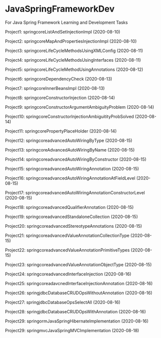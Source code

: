# JavaSpringFrameworkDev
For Java Spring Framework Learning and Development Tasks

Project1: springcoreListAndSetInjectionImpl (2020-08-10)

Project2: springcoreMapAndPropertiesInjectionImpl (2020-08-10)
 
Project3: springcoreLifeCycleMethodsUsingXMLConfig (2020-08-11)

Project4: springcoreLifeCycleMethodsUsingInterfaces (2020-08-11)

Project5: springcoreLifeCycleMethodUsingAnnotations (2020-08-12)

Project6: springcoreDependencyCheck (2020-08-13)

Project7: springcoreInnerBeansImpl (2020-08-13)

Project8: springcoreConstructorInjection (2020-08-14)

Project9: springcoreConstructorArgumentAmbiguityProblem (2020-08-14)

Project10: springcoreConstructorInjectionAmbiguitityProbSolved (2020-08-14)

Project11: springcorePropertyPlaceHolder (2020-08-14)

Project12: springcoreadvancedAutoWiringByType (2020-08-15)

Project13: springcoreAdvancedAutoWiringByName (2020-08-15)

Project14: springcoreadvancedAutoWiringByConstructor (2020-08-15)

Project15: springcoreadvancedAutoWiringAnnotation (2020-08-15)

Project16: springcoreadvancedAutoWiringAnnotationAtFieldLevel (2020-08-15)

Project17: springcoreadvancedAutoWiringAnnotationConstructorLevel (2020-08-15)

Project18: springcoreadvancedQualifierAnnotation (2020-08-15)

Project19: springcoreadvancedStandaloneCollection (2020-08-15)

Project20: springcoreadvancedStereotypeAnnotations (2020-08-15)

Project21: springcoreadvancedValueAnnotationCollectionType (2020-08-15)

Project22: springcoreadvancedValueAnnotationPrimitiveTypes (2020-08-15)

Project23: springcoreadvancedValueAnnotationObjectType (2020-08-15)

Project24: springcoreadvancedInterfaceInjection (2020-08-16)

Project25: springcoreadavcnedInterfaceInjectionAnnotation (2020-08-16)

Project26: springjdbcDatabaseCRUDOpsWithoutAnnotation (2020-08-16)

Project27: springjdbcDatabaseOpsSelectAll (2020-08-16)

Project28: springjdbcDatabaseCRUDOpsWithAnnotation (2020-08-16)

Project29: springormJavaSpringHibernateImplementation (2020-08-16)

Project29: springmvcJavaSpringMVCImplementation (2020-08-18)